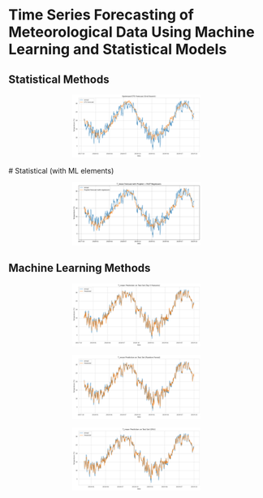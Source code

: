 # Time Series Forecasting of Meteorological Data Using Machine Learning and Statistical Models

## Statistical Methods

<p align="center">
  <a href="https://github.com/costpetrides/Temperature_Forecasting_MethodComparison/blob/main/ETS%20.ipynb" target="_blank">
   <img src="Images/ETS.png" style="width: 50%; height: 50%; object-fit: cover;" loop>
  </a>
</p>
# Statistical (with ML elements)
<p align="center">
  <a href="https://github.com/costpetrides/Temperature_Forecasting_MethodComparison/blob/main/Prophet.ipynb" target="_blank">
   <img src="Images/PROPHET.png" style="width: 50%; height: 50%; object-fit: cover;" loop>
  </a>
</p>

## Machine Learning Methods


<p align="center">
  <a href="https://github.com/costpetrides/Temperature_Forecasting_MethodComparison/blob/main/LSTM.ipynb" target="_blank">
   <img src="Images/LSTM.png" style="width: 50%; height: 50%; object-fit: cover;" loop>
  </a>
</p>

<p align="center">
  <a href="https://github.com/costpetrides/Temperature_Forecasting_MethodComparison/blob/main/RFR.ipynb" target="_blank">
   <img src="Images/RFR.png" style="width: 50%; height: 50%; object-fit: cover;" loop>
  </a>
</p>

<p align="center">
  <a href="https://github.com/costpetrides/Temperature_Forecasting_MethodComparison/blob/main/GRU.ipynb" target="_blank">
   <img src="Images/GRU.png" style="width: 50%; height: 50%; object-fit: cover;" loop>
  </a>
</p>
